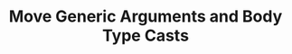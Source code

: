 ---
created-on: 2023-12-20T23:57:49.933Z
f_long-description: >-
  ## Description
  

  There is a change to generic type interface of rest.method() calls. This codemod puts the generic arguments in the correct order to keep type safety.
  ### WARNING
  This codemod runs .fixUnusedIdentifiers() on a source file you are running it on. This would remove any unused declarations in the file. This is due to atomicity of this mod, which blindly inserts the callback structure into each msw handler callback and then cleans up the variables that are not used.
  

  ### Before
  
  ```ts
  http.get<ReqBodyType, PathParamsType>('/resource', (req, res, ctx) => {
    return res(ctx.json({ firstName: 'John' }));
  });
  ```
  
  ### After
  
  ```ts
  http.get<PathParamsType, ReqBodyType>('/resource', (req, res, ctx) => {
    return res(ctx.json({ firstName: 'John' }));
  });
  ```
  
  ### Before
  
  ```ts
  http.get<ReqBodyType>('/resource', (req, res, ctx) => {
    return res(ctx.json({ firstName: 'John' }));
  });
  ```
  
  ### After
  
  ```ts
  http.get<any, ReqBodyType>('/resource', (req, res, ctx) => {
    return res(ctx.json({ firstName: 'John' }));
  });
  ```
  
  ### Before
  
  ```ts
  const handlers: RestHandler<DefaultBodyType>[] = [
    http.get('/resource', (req, res, ctx) => {
      return res(ctx.json({ firstName: 'John' }));
    }),
  ];
  ```
  
  ### After
  
  ```ts
  const handlers: HttpHandler[] = [
    http.get<any, DefaultBodyType>('/resource', (req, res, ctx) => {
      return res(ctx.json({ firstName: 'John' }));
    }),
  ];
  ```
  
  ### Before
  
  ```ts
  export function mockFactory(
    url: string,
    resolver: ResponseResolver<
      MockedRequest<{ id: string }>,
      RestContext,
      Awaited<ImportedPromiseBodyType>
    >,
  ) {
    return http.get(url, resolver);
  };
  ```
  
  ### After
  
  ```ts
  export function mockFactory(
    url: string,
    resolver: ResponseResolver<
      HttpRequestResolverExtras<PathParams>,
      { id: string },
      Awaited<ImportedPromiseBodyType>
    >,
  ) {
    return http.get(url, resolver);
  };
  ```
  
f_github-link: https://github.com/intuita-inc/codemod-registry/tree/main/codemods/msw/2/type-args
f_vs-code-link: vscode://intuita.intuita-vscode-extension/showCodemod?chd=6rdxdJ7YioUlKoq-z-4iFPeN3Rs
f_codemod-studio-link: n/a
f_cli-command: intuita msw/2/type-args
f_framework: cms/framework/msw.md
f_applicability-criteria: MSW version >= 1.0.0
f_verified-codemod: true
f_author: cms/authors/intuita.md
layout: "[automations].html"
slug: msw-2-type-args
title: Move Generic Arguments and Body Type Casts
f_slug-name: msw-2-type-args
f_codemod-engine: cms/codemod-engines/ts-morph.md
f_change-mode-2: Assistive
f_estimated-time-saving: ~15 minutes/occurrence
tags: automations
updated-on: 2023-12-20T23:57:49.933Z
published-on: 2023-12-20T23:57:49.933Z
seo: n/a
---
